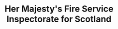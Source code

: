 ---
schema: default
title: Her Majesty's Fire Service Inspectorate for Scotland
description: an agency of the Scottish Government
logo: ''
type:
- Other Scottish Govt agency
portal_url: ''
org_url: https://www.gov.scot/groups/hm-fire-service-inspectorate-scotland/
twitter_handle: HMFSI_Scotland
wikidata_qid: Q5732298
wdtk_id: 
---